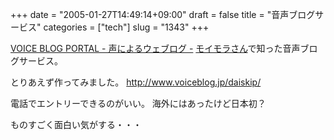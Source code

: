 +++
date = "2005-01-27T14:49:14+09:00"
draft = false
title = "音声ブログサービス"
categories = ["tech"]
slug = "1343"
+++

<p><a href="http://www.voiceblog.jp/">VOICE BLOG PORTAL - 声によるウェブログ -</a>
<a href="http://vgzh.dtdns.net/mt/archives/2005/01/post_275.html">モイモラさん</a>で知った音声ブログサービス。</p>
<p>とりあえず作ってみました。
<a href="http://www.voiceblog.jp/daiskip/">http://www.voiceblog.jp/daiskip/</a></p>
<p>電話でエントリーできるのがいい。
海外にはあったけど日本初？</p>
<p>ものすごく面白い気がする・・・</p>
